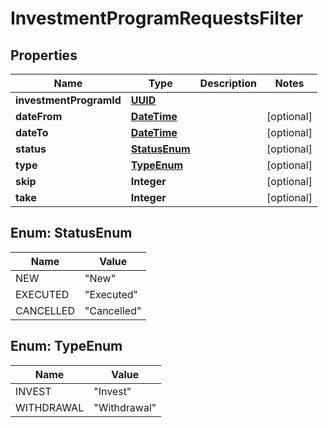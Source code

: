 
# InvestmentProgramRequestsFilter

## Properties
Name | Type | Description | Notes
------------ | ------------- | ------------- | -------------
**investmentProgramId** | [**UUID**](UUID.md) |  | 
**dateFrom** | [**DateTime**](DateTime.md) |  |  [optional]
**dateTo** | [**DateTime**](DateTime.md) |  |  [optional]
**status** | [**StatusEnum**](#StatusEnum) |  |  [optional]
**type** | [**TypeEnum**](#TypeEnum) |  |  [optional]
**skip** | **Integer** |  |  [optional]
**take** | **Integer** |  |  [optional]


<a name="StatusEnum"></a>
## Enum: StatusEnum
Name | Value
---- | -----
NEW | &quot;New&quot;
EXECUTED | &quot;Executed&quot;
CANCELLED | &quot;Cancelled&quot;


<a name="TypeEnum"></a>
## Enum: TypeEnum
Name | Value
---- | -----
INVEST | &quot;Invest&quot;
WITHDRAWAL | &quot;Withdrawal&quot;




